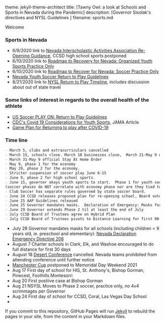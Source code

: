 theme: jekyll-theme-architect
title: [Tawny Owl: a look at Schools and Sports in Nevada during the Pandemic]
description: [Governor Sisolak's directives and NYSL Guidelines ]
filename: sports.md

Welcome
### Sports in Nevada
- 6/9/2020 link to [Nevada Interscholastic Activities Association Re-Opening Guidance](https://nvhealthresponse.nv.gov/wp-content/uploads/2020/06/NIAA-Reopening-Guidance-6.9.20.pdf), CCSD high school sports postponed
- 6/10/2020 link to [Roadmap to Recovery for Nevada: Organized Youth Sports Practice Only](https://nvhealthresponse.nv.gov/wp-content/uploads/2020/06/Organized-Youth-Sports-Practice-Only.pdf)
- 6/10/2020 link to [Roadmap to Recover for Nevada: Soccer Practice Only](https://nvhealthresponse.nv.gov/wp-content/uploads/2020/06/Soccer-Practice-Only.pdf)
- [Nevada Youth Soccer Return to Play Guidelines](http://nvsysl.com/wp-content/uploads/2013/06/Return-to-Play-Guidelines744.pdf) 
- 8/21/2020 link to [NYSL Return to Play Timeline]( https://www.nevadayouthsoccer.org/return-to-play/return-to-play-information/?fbclid=IwAR2NqIZhTit8gAN7hUKXAVn0rd0I_7-OkxUbViYR7D4lB60FLYkrbSrlngs), includes discussion about out of state travel

### Some links of interest in regards to the overall health of the athlete
- [US Soccer PLAY ON: Return to Play Guidelines](https://www.ussoccer.com/playon)
- [CDC's Covid 19 Considerations for Youth Sports](https://www.cdc.gov/coronavirus/2019-ncov/community/schools-childcare/youth-sports.html), JAMA Article 
- [Game Plan for Returning to play after COVID-19](https://jamanetwork.com/journals/jamacardiology/fullarticle/2766124?fbclid=IwAR31IucZP3itnspvtJSHiUFxXx7YGUj5XaVQRQ2aPqlMDxSFibbwBtfOxAE)

### Time line
```markdown
- March 5, clubs and extracurriculars cancelled
- March 15, schools close. March 18 businesses close,  March 21-May 9 nonessential businesses close.  March 24 large gatherings discouraged
- March 31-May 9 official Stay At Home Order
- May 9, phase 1 for the economy
- May 29, phase 2 for the economy.  
- Stricter suspension of soccer play June 6-15
- June 9, phase 2 for high school sports. 
- June 15, governor okays youth sports to start.  Phase 1 for youth soccer 
(soccer phases do NOT correlate with economy phase nor are they tied to economy phase.  Governor has special instructions for sports).  
- Club Soccer has separate rules governed by state soccer board. 
- June 24 CCSD releases proposed plan for re-opening school, Board votes July 9
- June 25 AAP Guidelines released
- June 25 Governor mandates masks.  Declaration of Emergency: Masks for people > 9 years old 
- June 29 Governor extends Phase 2 til at least the end of July
- July CCSD Board of Trustees agree on Hybrid Plan
- July CCSD Board of Trustees pivots to Distance Learning for first 90 Days
```
- July 28 Governor mandates masks for all schools (including children < 9 years old, ie. preschool and elementary): [Nevada Declaration Emergency Directive 208](https://www.scribd.com/document/470744272/Nevada-Declaration-Emergency-Directive-028#from_embed)
- August 7 Charter schools in Clark, Elk, and Washoe encouraged to do full distance for first 30 days
- August 18 [Desert Conference](https://www.usyouthsoccer.org/desert-conference/) cancelled. Nevada teams prohibited from attending conference until further notice
- [Manchester Cup](http://surfcupsports.com/2020/04/07/nexen-manchester-city-cup-2020/) postponed to Memoridal Day Weekend 2021
- Aug 17 First day of school for HIS, St. Anthony's, Bishop Gorman, Pinecest, Foothills Montesorri
- Aug 20 First postiive case at Bishop Gorman
- Aug 21 NSYSL Moves to Phase 2 soccer, practice only, no 4v4 scrimmages per Governor
- Aug 24 First day of school for CCSD, Coral, Las Vegas Day School
-

 
If you commit to this repository, GitHub Pages will run [Jekyll](https://jekyllrb.com/) to rebuild the pages in your site, from the content in your Markdown files. 

 
